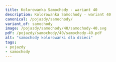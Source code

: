 ```yaml
---
title: Kolorowanka Samochody - wariant 40
description: Kolorowanka Samochody - wariant 40
canonical: /pojazdy/samochody/
variant_of: samochody
image: /pojazdy/samochody/40/samochody-40.svg
pdf: /pojazdy/samochody/40/samochody-40.pdf
alt: "samochody kolorowanki dla dzieci"
tags:
- pojazdy
- samochody
---
```

